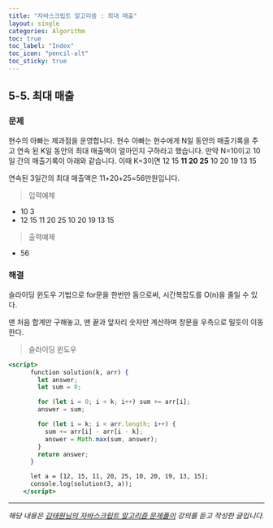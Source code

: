 ```yaml
---
title: "자바스크립트 알고리즘 : 최대 매출"
layout: single
categories: Algorithm
toc: true
toc_label: "Index"
toc_icon: "pencil-alt"
toc_sticky: true
---
```


## 5-5. 최대 매출

### 문제

현수의 아빠는 제과점을 운영합니다. 현수 아빠는 현수에게 N일 동안의 매출기록을 주고 연속
된 K일 동안의 최대 매출액이 얼마인지 구하라고 했습니다.
만약 N=10이고 10일 간의 매출기록이 아래와 같습니다. 이때 K=3이면
12 15 **11 20 25** 10 20 19 13 15

연속된 3일간의 최대 매출액은 11+20+25=56만원입니다.

> 입력예제

- 10 3
- 12 15 11 20 25 10 20 19 13 15

> 출력예제

- 56

### 해결

슬라이딩 윈도우 기법으로 for문을 한번만 돔으로써, 시간복잡도를 O(n)을 줄일 수 있다.

맨 처음 합계만 구해놓고, 맨 끝과 앞자리 숫자만 계산하며 창문을 우측으로 밀듯이 이동한다.

> 슬라이딩 윈도우

```jsx
<script>
      function solution(k, arr) {
        let answer;
        let sum = 0;

        for (let i = 0; i < k; i++) sum += arr[i];
        answer = sum;

        for (let i = k; i < arr.length; i++) {
          sum += arr[i] - arr[i - k];
          answer = Math.max(sum, answer);
        }
        return answer;
      }

      let a = [12, 15, 11, 20, 25, 10, 20, 19, 13, 15];
      console.log(solution(3, a));
    </script>
```

---

_해당 내용은 [김태원님의 자바스크립트 알고리즘 문제풀이](https://www.inflearn.com/course/%EC%9E%90%EB%B0%94%EC%8A%A4%ED%81%AC%EB%A6%BD%ED%8A%B8-%EC%95%8C%EA%B3%A0%EB%A6%AC%EC%A6%98-%EB%AC%B8%EC%A0%9C%ED%92%80%EC%9D%B4/dashboard) 강의를 듣고 작성한 글입니다._
